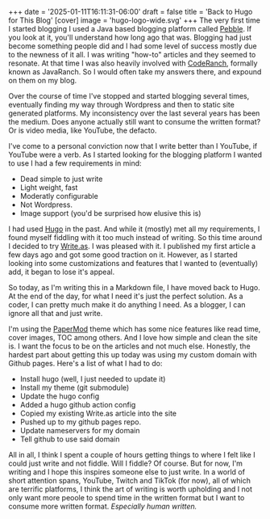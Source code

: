 +++
date = '2025-01-11T16:11:31-06:00'
draft = false
title = 'Back to Hugo for This Blog'
[cover]
    image = 'hugo-logo-wide.svg'
+++
The very first time I started blogging I used a Java based blogging platform called [Pebble](https://pebble.sourceforge.net/). If you look at it, you'll understand how long ago that was. Blogging had just become something people did and I had some level of success mostly due to the newness of it all. I was writing "how-to" articles and they seemed to resonate. At that time I was also heavily involved with [CodeRanch](https://www.coderanch.com), formally known as JavaRanch. So I would often take my answers there, and expound on them on my blog.

Over the course of time I've stopped and started blogging several times, eventually finding my way through Wordpress and then to static site generated platforms. My inconsistency over the last several years has been the medium. Does anyone actually still want to consume the written format? Or is video media, like YouTube, the defacto.

I've come to a personal conviction now that I write better than I YouTube, if YouTube were a verb. As I started looking for the blogging platform I wanted to use I had a few requirements in mind:

- Dead simple to just write
- Light weight, fast
- Moderatly configurable
- Not Wordpress.
- Image support (you'd be surprised how elusive this is)

I had used [Hugo](https://gohugo.io/) in the past. And while it (mostly) met all my requirements, I found myself fiddling with it too much instead of writing. So this time around I decided to try [Write.as](https://write.as/). I was pleased with it. I published my first article a few days ago and got some good traction on it. However, as I started looking into some customizations and features that I wanted to (eventually) add, it began to lose it's appeal.

So today, as I'm writing this in a Markdown file, I have moved back to Hugo. At the end of the day, for what I need it's just the perfect solution. As a coder, I can pretty much make it do anything I need. As a blogger, I can ignore all that and just write.

I'm using the [PaperMod](https://github.com/adityatelange/hugo-PaperMod) theme which has some nice features like read time, cover images, TOC among others. And I love how simple and clean the site is. I want the focus to be on the articles and not much else. Honestly, the hardest part about getting this up today was using my custom domain with Github pages. Here's a list of what I had to do:

- Install hugo (well, I just needed to update it)
- Install my theme (git submodule)
- Update the hugo config
- Added a hugo github action config
- Copied my existing Write.as article into the site
- Pushed up to my github pages repo.
- Update nameservers for my domain
- Tell github to use said domain

All in all, I think I spent a couple of hours getting things to where I felt like I could just write and not fiddle. Will I fiddle? Of course. But for now, I'm writing and I hope this inspires someone else to just write. In a world of short attention spans, YouTube, Twitch and TikTok (for now), all of which are terrific platforms, I think the art of writing is worth upholding and I not only want more peoole to spend time in the written format but I want to consume more written format. *Especially human written.*